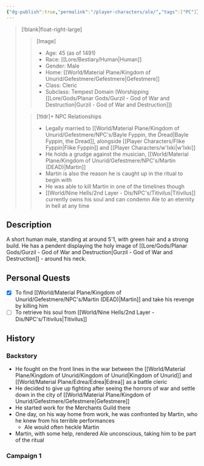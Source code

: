 ```yaml
---
{"dg-publish":true,"permalink":"/player-characters/ale/","tags":["PC"]}
---
```



>[!blank|float-right-large]
>>[Image]
>>- Age: 45 (as of 1491)
>>- Race: [[Lore/Bestiary/Human\|Human]]
>>- Gender: Male 
>>- Home: [[World/Material Plane/Kingdom of Unurid/Gefestmere/Gefestmere\|Gefestmere]]
>>- Class: Cleric 
>>- Subclass: Tempest Domain (Worshipping [[Lore/Gods/Planar Gods/Gurzil - God of War and Destruction\|Gurzil - God of War and Destruction]])
>
>>[!tldr]+ NPC Relationships
>>- Legally married to [[World/Material Plane/Kingdom of Unurid/Gefestmere/NPC's/Bayle Fyppin, the Dread\|Bayle Fyppin, the Dread]], alongside [[Player Characters/Flike Fyppin\|Flike Fyppin]] and [[Player Characters/w'Ixki\|w'Ixki]]
>>- He holds a grudge against the musician, [[World/Material Plane/Kingdom of Unurid/Gefestmere/NPC's/Martin (DEAD)\|Martin]] 
>>	- Martin is also the reason he is caught up in the ritual to begin with
>>	- He was able to kill Martin in one of the timelines though
>>- [[World/Nine Hells/2nd Layer - Dis/NPC's/Titivilus\|Titivilus]] currently owns his soul and can condemn Ale to an eternity in hell at any time


## Description
A short human male, standing at around 5'1, with green hair and a strong build. He has a pendent displaying the holy image of [[Lore/Gods/Planar Gods/Gurzil - God of War and Destruction\|Gurzil - God of War and Destruction]] - around his neck.

## Personal Quests
- [x] To find [[World/Material Plane/Kingdom of Unurid/Gefestmere/NPC's/Martin (DEAD)\|Martin]] and take his revenge by killing him
- [ ] To retrieve his soul from [[World/Nine Hells/2nd Layer - Dis/NPC's/Titivilus\|Titivilus]]

## History
### Backstory
- He fought on the front lines in the war between the [[World/Material Plane/Kingdom of Unurid/Kingdom of Unurid\|Kingdom of Unurid]] and [[World/Material Plane/Edrea/Edrea\|Edrea]] as a battle cleric
- He decided to give up fighting after seeing the horrors of war and settle down in the city of [[World/Material Plane/Kingdom of Unurid/Gefestmere/Gefestmere\|Gefestmere]]
- He started work for the Merchants Guild there
- One day, on his way home from work, he was confronted by Martin, who he knew from his terrible performances
	- Ale would often heckle Martin
- Martin, with some help, rendered Ale unconscious, taking him to be part of the ritual  
### Campaign 1



